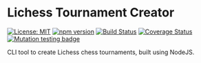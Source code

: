 # Lichess Tournament Creator

[![License: MIT](https://img.shields.io/badge/License-MIT-yellow.svg)](https://opensource.org/licenses/MIT)
[![npm version](https://img.shields.io/npm/v/lichess-tournament-creator.svg?style=flat-square)](https://www.npmjs.com/package/lichess-tournament-creator)
[![Build Status](https://circleci.com/gh/xRuiAlves/lichess-tournament-creator.svg?style=shield)](https://circleci.com/gh/xRuiAlves/lichess-tournament-creator)
[![Coverage Status](https://coveralls.io/repos/github/xRuiAlves/lichess-tournament-creator/badge.svg?branch=master)](https://coveralls.io/github/xRuiAlves/lichess-tournament-creator?branch=master)
[![Mutation testing badge](https://img.shields.io/endpoint?style=flat&url=https%3A%2F%2Fbadge-api.stryker-mutator.io%2Fgithub.com%2FxRuiAlves%2Flichess-tournament-creator%2Fmaster)](https://dashboard.stryker-mutator.io/reports/github.com/xRuiAlves/lichess-tournament-creator/master)

CLI tool to create Lichess chess tournaments, built using NodeJS.